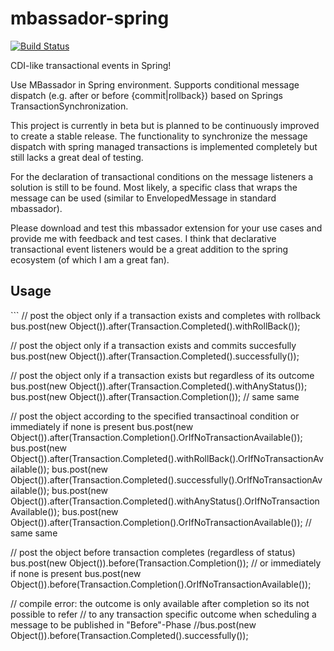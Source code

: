 mbassador-spring
================
[![Build Status](https://travis-ci.org/eccosolutions/mbassador-spring.svg?branch=master)](https://travis-ci.org/eccosolutions/mbassador-spring)

CDI-like transactional events in Spring!

Use MBassador in Spring environment. Supports conditional message dispatch (e.g. after or before {commit|rollback}) based
on Springs TransactionSynchronization.

This project is currently in beta but is planned to be continuously improved to create a stable release. The functionality
to synchronize the message dispatch with spring managed transactions is implemented completely but still lacks a great deal of testing.

For the declaration of transactional conditions on the message listeners a solution is still to be found. Most likely, a specific
class that wraps the message can be used (similar to EnvelopedMessage in standard mbassador).

Please download and test this mbassador extension for your use cases and provide me with feedback and test cases. I think that declarative transactional
event listeners would be a great addition to the spring ecosystem (of which I am a great fan).


<h2>Usage</h2>
```
// post the object only if a transaction exists and completes with rollback
bus.post(new Object()).after(Transaction.Completed().withRollBack());

// post the object only if a transaction exists and commits succesfully
bus.post(new Object()).after(Transaction.Completed().successfully());


// post the object only if a transaction exists but regardless of its outcome
bus.post(new Object()).after(Transaction.Completed().withAnyStatus());
bus.post(new Object()).after(Transaction.Completion()); // same same

// post the object according to the specified transactinoal condition or immediately if none is present
bus.post(new Object()).after(Transaction.Completion().OrIfNoTransactionAvailable());
bus.post(new Object()).after(Transaction.Completed().withRollBack().OrIfNoTransactionAvailable());
bus.post(new Object()).after(Transaction.Completed().successfully().OrIfNoTransactionAvailable());
bus.post(new Object()).after(Transaction.Completed().withAnyStatus().OrIfNoTransactionAvailable());
bus.post(new Object()).after(Transaction.Completion().OrIfNoTransactionAvailable()); // same same


// post the object before transaction completes (regardless of status)
bus.post(new Object()).before(Transaction.Completion());
// or immediately if none is present
bus.post(new Object()).before(Transaction.Completion().OrIfNoTransactionAvailable());

// compile error: the outcome is only available after completion so its not possible to refer
// to any transaction specific outcome when scheduling a message to be published in "Before"-Phase
//bus.post(new Object()).before(Transaction.Completed().successfully());

```
